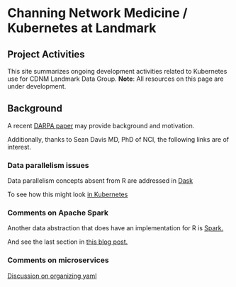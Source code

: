 # Channing Network Medicine / Kubernetes at Landmark 

## Project Activities

This site summarizes ongoing development activities
related to Kubernetes use for CDNM Landmark Data Group. **Note**: All resources on this page are under
development.

## Background

A recent [DARPA paper](https://arxiv.org/pdf/1808.03753.pdf) may provide background and motivation.

Additionally, thanks to Sean Davis MD, PhD of NCI, the following links are of interest.

### Data parallelism issues

Data parallelism concepts absent from R are addressed in [Dask](https://towardsdatascience.com/why-every-data-scientist-should-use-dask-81b2b850e15b)

To see how this might look [in Kubernetes](http://kubernetes.dask.org/en/latest/)

### Comments on Apache Spark

Another data abstraction that does have an implementation for R is [Spark.](https://spark.rstudio.com/)

And see the last section in [this blog post.](https://blog.rstudio.com/2018/10/01/sparklyr-0-9/)

### Comments on microservices

[Discussion on organizing yaml](https://www.reddit.com/r/kubernetes/comments/b4wigh/what_are_some_best_practices_for_organizing/?utm_source=share&utm_medium=web2x)

